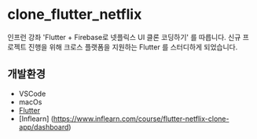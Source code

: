 # clone_flutter_netflix

인프런 강좌 'Flutter + Firebase로 넷플릭스 UI 클론 코딩하기' 를 따릅니다.
신규 프로젝트 진행을 위해 크로스 플랫폼을 지원하는 Flutter 를 스터디하게 되었습니다.

## 개발환경

- VSCode
- macOs
- [Flutter](https://docs.flutter.dev/get-started/install/macos)
- [Inflearn] (https://www.inflearn.com/course/flutter-netflix-clone-app/dashboard)